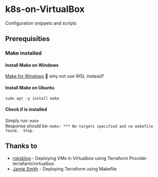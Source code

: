 # k8s-on-VirtualBox
Configuration snippets and scripts

## Prerequisities

### Make installed

#### Install Make on Windows
[Make for Windows](https://gnuwin32.sourceforge.net/packages/make.htm)
🤔 why not use WSL instead?

#### Install Make on Ubuntu
`sudo apt -y install make`

#### Check if is installed
Simply run: `make` <br>
Response should be: `make: *** No targets specified and no makefile found.  Stop.`


## Thanks to
- [roksblog](https://www.roksblog.de/terraform-virtualbox-provider-terrafarm/) - Deploying VMs in Virtualbox using Terraform Provider terrafarm/virtualbox
- [Jamie Smith](https://medium.com/@jamiesmith1405/deploying-terraform-using-makefile-8f8e98d60098) - Deploying Terraform using Makefile
